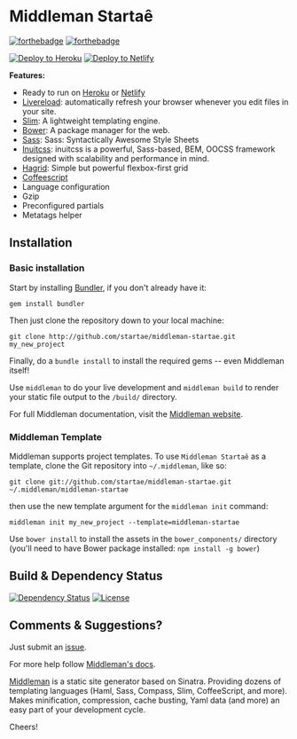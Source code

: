 # Middleman Startaê

[![forthebadge](http://forthebadge.com/images/badges/fuck-it-ship-it.svg)](http://www.startae.com)
[![forthebadge](http://forthebadge.com/images/badges/built-with-love.svg)](http://www.startae.com)

[![Deploy to Heroku](https://www.herokucdn.com/deploy/button.svg)](https://heroku.com/deploy?template=https://github.com/startae/middleman-startae/tree/master)
[![Deploy to Netlify](https://www.netlify.com/img/deploy/button.svg)](https://app.netlify.com/start/deploy?repository=https://github.com/startae/middleman-startae)

**Features:**
* Ready to run on [Heroku](http://www.heroku.com) or [Netlify](http://www.netlify.com)
* [Livereload](http://livereload.com): automatically refresh your browser whenever you edit files in your site.
* [Slim](http://slim-lang.com): A lightweight templating engine.
* [Bower](http://bower.io): A package manager for the web.
* [Sass](http://sass-lang.com): Sass: Syntactically Awesome Style Sheets
* [Inuitcss](https://github.com/inuitcss/getting-started): inuitcss is a powerful, Sass-based, BEM, OOCSS framework designed with scalability and performance in mind.
* [Hagrid](https://github.com/fspoettel/hagrid): Simple but powerful flexbox-first grid
* [Coffeescript](http://coffeescript.org)
* Language configuration
* Gzip
* Preconfigured partials
* Metatags helper


## Installation

### Basic installation

Start by installing [Bundler](http://gembundler.com/), if you don't already have it:

```
gem install bundler
```

Then just clone the repository down to your local machine:

```
git clone http://github.com/startae/middleman-startae.git my_new_project
```

Finally, do a ```bundle install``` to install the required gems -- even Middleman itself!

Use ```middleman``` to do your live development and ```middleman build``` to render your static file output to the ```/build/``` directory.

For full Middleman documentation, visit the [Middleman website](http://middlemanapp.com/).

### Middleman Template

Middleman supports project templates. To use ```Middleman Startaê``` as a template, clone the Git repository into ```~/.middleman```, like so:

```
git clone git://github.com/startae/middleman-startae.git ~/.middleman/middleman-startae
```

then use the new template argument for the ```middleman init``` command:

```
middleman init my_new_project --template=middleman-startae
```

Use `bower install` to install the assets in the `bower_components/` directory (you'll need to have Bower package installed: `npm install -g bower`)

## Build & Dependency Status

[![Dependency Status](http://img.shields.io/gemnasium/startae/middleman-startae.svg?style=flat)](https://gemnasium.com/startae/middleman-startae)
[![License](http://img.shields.io/badge/license-MIT-blue.svg?style=flat)](/)


## Comments & Suggestions?

Just submit an [issue](https://github.com/startae/middleman-startae/issues).

For more help follow [Middleman's docs](https://middlemanapp.com/basics/install/).

[Middleman](http://middlemanapp.com/) is a static site generator based on Sinatra. Providing dozens of templating languages (Haml, Sass, Compass, Slim, CoffeeScript, and more). Makes minification, compression, cache busting, Yaml data (and more) an easy part of your development cycle.

Cheers!
